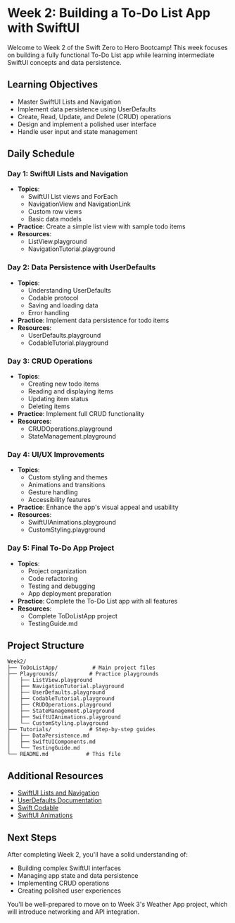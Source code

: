 # Week 2: Building a To-Do List App with SwiftUI

Welcome to Week 2 of the Swift Zero to Hero Bootcamp! This week focuses on building a fully functional To-Do List app while learning intermediate SwiftUI concepts and data persistence.

## Learning Objectives
- Master SwiftUI Lists and Navigation
- Implement data persistence using UserDefaults
- Create, Read, Update, and Delete (CRUD) operations
- Design and implement a polished user interface
- Handle user input and state management

## Daily Schedule

### Day 1: SwiftUI Lists and Navigation
- **Topics**:
  - SwiftUI List views and ForEach
  - NavigationView and NavigationLink
  - Custom row views
  - Basic data models
- **Practice**: Create a simple list view with sample todo items
- **Resources**: 
  - ListView.playground
  - NavigationTutorial.playground

### Day 2: Data Persistence with UserDefaults
- **Topics**:
  - Understanding UserDefaults
  - Codable protocol
  - Saving and loading data
  - Error handling
- **Practice**: Implement data persistence for todo items
- **Resources**:
  - UserDefaults.playground
  - CodableTutorial.playground

### Day 3: CRUD Operations
- **Topics**:
  - Creating new todo items
  - Reading and displaying items
  - Updating item status
  - Deleting items
- **Practice**: Implement full CRUD functionality
- **Resources**:
  - CRUDOperations.playground
  - StateManagement.playground

### Day 4: UI/UX Improvements
- **Topics**:
  - Custom styling and themes
  - Animations and transitions
  - Gesture handling
  - Accessibility features
- **Practice**: Enhance the app's visual appeal and usability
- **Resources**:
  - SwiftUIAnimations.playground
  - CustomStyling.playground

### Day 5: Final To-Do App Project
- **Topics**:
  - Project organization
  - Code refactoring
  - Testing and debugging
  - App deployment preparation
- **Practice**: Complete the To-Do List app with all features
- **Resources**:
  - Complete ToDoListApp project
  - TestingGuide.md

## Project Structure
```
Week2/
├── ToDoListApp/           # Main project files
├── Playgrounds/          # Practice playgrounds
│   ├── ListView.playground
│   ├── NavigationTutorial.playground
│   ├── UserDefaults.playground
│   ├── CodableTutorial.playground
│   ├── CRUDOperations.playground
│   ├── StateManagement.playground
│   ├── SwiftUIAnimations.playground
│   └── CustomStyling.playground
├── Tutorials/            # Step-by-step guides
│   ├── DataPersistence.md
│   ├── SwiftUIComponents.md
│   └── TestingGuide.md
└── README.md            # This file
```

## Additional Resources
- [SwiftUI Lists and Navigation](https://developer.apple.com/documentation/swiftui/list)
- [UserDefaults Documentation](https://developer.apple.com/documentation/foundation/userdefaults)
- [Swift Codable](https://developer.apple.com/documentation/swift/codable)
- [SwiftUI Animations](https://developer.apple.com/documentation/swiftui/animation)

## Next Steps
After completing Week 2, you'll have a solid understanding of:
- Building complex SwiftUI interfaces
- Managing app state and data persistence
- Implementing CRUD operations
- Creating polished user experiences

You'll be well-prepared to move on to Week 3's Weather App project, which will introduce networking and API integration.
